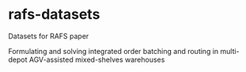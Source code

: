 # rafs-datasets
Datasets for RAFS paper

Formulating and solving integrated order batching and routing in multi-depot AGV-assisted mixed-shelves warehouses
